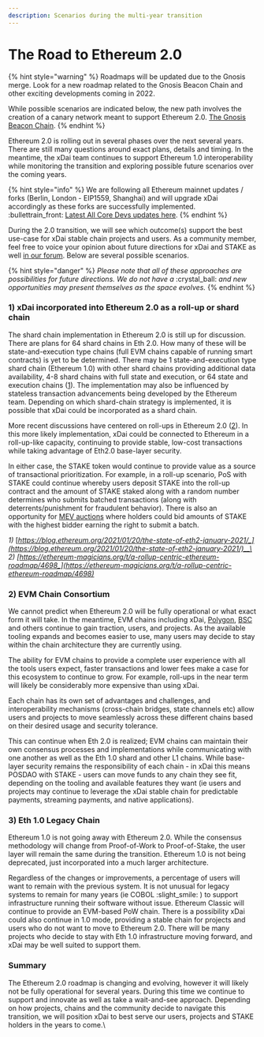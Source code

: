 ```yaml
---
description: Scenarios during the multi-year transition
---
```


# The Road to Ethereum 2.0

{% hint style="warning" %}
Roadmaps will be updated due to the Gnosis merge. Look for a new roadmap related to the Gnosis Beacon Chain and other exciting developments coming in 2022.

While possible scenarios are indicated below, the new path involves the creation of a canary network meant to support Ethereum 2.0. [The Gnosis Beacon Chain](https://docs.gnosischain.com/).
{% endhint %}

Ethereum 2.0 is rolling out in several phases over the next several years. There are still many questions around exact plans, details and timing. In the meantime, the xDai team continues to support Ethereum 1.0 interoperability while monitoring the transition and exploring possible future scenarios over the coming years. &#x20;

{% hint style="info" %}
We are following all Ethereum mainnet updates / forks (Berlin, London - EIP1559, Shanghai) and will upgrade xDai accordingly as these forks are successfully implemented.\
:bullettrain\_front:  [Latest All Core Devs updates here](https://hackmd.io/@timbeiko/acd/https%3A%2F%2Fhackmd.io%2F%40timbeiko%2FH1US36qzO#AllCoreDevs-Update-001-%E2%9B%93).
{% endhint %}

During the 2.0 transition, we will see which outcome(s) support the best use-case for xDai stable chain projects and users. As a community member, feel free to voice your opinion about future directions for xDai and STAKE as well [in our forum](https://forum.poa.network/c/xdai-chain/xdai-proposals/43).  Below are several possible scenarios.&#x20;

{% hint style="danger" %}
_Please note that all of these approaches are possibilities for future directions. We do not have a_ :crystal\_ball: _and new opportunities may present themselves as the space evolves._
{% endhint %}

### **1) xDai incorporated into Ethereum 2.0 as a roll-up or shard chain**

The shard chain implementation in Ethereum 2.0 is still up for discussion. There are plans for 64 shard chains in Eth 2.0. How many of these will be state-and-execution type chains (full EVM chains capable of running smart contracts) is yet to be determined. There may be 1 state-and-execution type shard chain (Ethereum 1.0) with other shard chains providing additional data availability, 4-8 shard chains with full state and execution, or 64 state and execution chains ([1](https://blog.ethereum.org/2021/01/20/the-state-of-eth2-january-2021/)). The implementation may also be influenced by stateless transaction advancements being developed by the Ethereum team. Depending on which shard-chain strategy is implemented, it is possible that xDai could be incorporated as a shard chain.&#x20;

More recent discussions have centered on roll-ups in Ethereum 2.0 ([2](https://ethereum-magicians.org/t/a-rollup-centric-ethereum-roadmap/4698)). In this more likely implementation, xDai could be connected to Ethereum in a roll-up-like capacity, continuing to provide stable, low-cost transactions while taking advantage of Eth2.0 base-layer security.

In either case, the STAKE token would continue to provide value as a source of transactional prioritization. For example, in a roll-up scenario, PoS with STAKE could continue whereby users deposit STAKE into the roll-up contract and the amount of STAKE staked along with a random number determines who submits batched transactions (along with deterrents/punishment for fraudulent behavior).  There is also an opportunity for [MEV auctions](https://ethresear.ch/t/mev-auction-auctioning-transaction-ordering-rights-as-a-solution-to-miner-extractable-value/6788) where holders could bid amounts of STAKE with the highest bidder earning the right to submit a batch.

_1)_ [_https://blog.ethereum.org/2021/01/20/the-state-of-eth2-january-2021/_](https://blog.ethereum.org/2021/01/20/the-state-of-eth2-january-2021/)__\
_2)_ [_https://ethereum-magicians.org/t/a-rollup-centric-ethereum-roadmap/4698_](https://ethereum-magicians.org/t/a-rollup-centric-ethereum-roadmap/4698)__

### **2)  EVM Chain Consortium**&#x20;

We cannot predict when Ethereum 2.0 will be fully operational or what exact form it will take. In the meantime, EVM chains including xDai, [Polygon](https://polygon.technology/), [BSC](https://www.binance.org/en/smartChain) and others continue to gain traction, users, and projects. As the available tooling expands and becomes easier to use, many users may decide to stay within the chain architecture they are currently using.&#x20;

The ability for EVM chains to provide a complete user experience with all the tools users expect, faster transactions and lower fees make a case for this ecosystem to continue to grow. For example, roll-ups in the near term will likely be considerably more expensive than using xDai.

Each chain has its own set of advantages and challenges, and interoperability mechanisms (cross-chain bridges, state channels etc) allow users and projects to move seamlessly across these different chains based on their desired usage and security tolerance.&#x20;

This can continue when Eth 2.0 is realized;  EVM chains can maintain their own consensus processes and implementations while communicating with one another as well as the Eth 1.0 shard and other L1 chains. While base-layer security remains the responsibility of each chain - in xDai this means POSDAO with STAKE - users can move funds to any chain they see fit, depending on the tooling and available features they want (ie users and projects may continue to leverage the xDai stable chain for predictable payments, streaming payments, and native applications).

### **3) Eth 1.0 Legacy Chain**

Ethereum 1.0 is not going away with Ethereum 2.0. While the consensus methodology will change from Proof-of-Work to Proof-of-Stake, the user layer will remain the same during the transition. Ethereum 1.0 is not being deprecated, just incorporated into a much larger architecture.&#x20;

Regardless of the changes or improvements, a percentage of users will want to remain with the previous system. It is not unusual for legacy systems to remain for many years (ie COBOL :slight\_smile: ) to support infrastructure running their software without issue. Ethereum Classic will continue to provide an EVM-based PoW chain. There is a possibility xDai could also continue in 1.0 mode, providing a stable chain for projects and users who do not want to move to Ethereum 2.0. There will be many projects who decide to stay with Eth 1.0 infrastructure moving forward, and xDai may be well suited to support them.&#x20;

### **Summary**

The Ethereum 2.0 roadmap is changing and evolving, however it will likely not be fully operational for several years. During this time we continue to support and innovate as well as take a wait-and-see approach. Depending on how projects, chains and the community decide to navigate this transition, we will position xDai to best serve our users, projects and STAKE holders in the years to come.\

